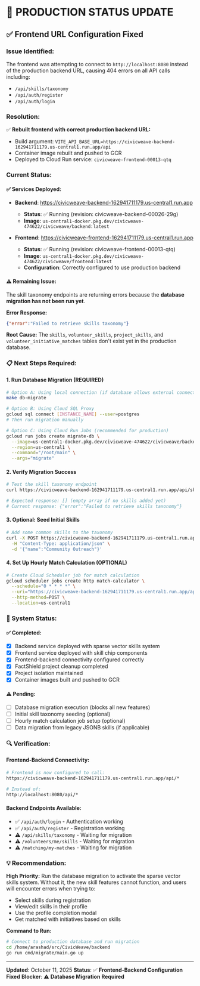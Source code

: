 # 🔧 PRODUCTION STATUS UPDATE

## ✅ **Frontend URL Configuration Fixed**

### **Issue Identified:**
The frontend was attempting to connect to `http://localhost:8080` instead of the production backend URL, causing 404 errors on all API calls including:
- `/api/skills/taxonomy`
- `/api/auth/register`
- `/api/auth/login`

### **Resolution:**
✅ **Rebuilt frontend with correct production backend URL:**
- Build argument: `VITE_API_BASE_URL=https://civicweave-backend-162941711179.us-central1.run.app/api`
- Container image rebuilt and pushed to GCR
- Deployed to Cloud Run service: `civicweave-frontend-00013-qtq`

### **Current Status:**

#### **✅ Services Deployed:**
- **Backend**: https://civicweave-backend-162941711179.us-central1.run.app
  - **Status**: ✅ Running (revision: civicweave-backend-00026-29g)
  - **Image**: `us-central1-docker.pkg.dev/civicweave-474622/civicweave/backend:latest`
  
- **Frontend**: https://civicweave-frontend-162941711179.us-central1.run.app
  - **Status**: ✅ Running (revision: civicweave-frontend-00013-qtq)
  - **Image**: `us-central1-docker.pkg.dev/civicweave-474622/civicweave/frontend:latest`
  - **Configuration**: Correctly configured to use production backend

#### **⚠️ Remaining Issue:**
The skill taxonomy endpoints are returning errors because the **database migration has not been run yet**.

**Error Response:**
```json
{"error":"Failed to retrieve skills taxonomy"}
```

**Root Cause:** The `skills`, `volunteer_skills`, `project_skills`, and `volunteer_initiative_matches` tables don't exist yet in the production database.

### **📋 Next Steps Required:**

#### **1. Run Database Migration (REQUIRED)**
```bash
# Option A: Using local connection (if database allows external connections)
make db-migrate

# Option B: Using Cloud SQL Proxy
gcloud sql connect [INSTANCE_NAME] --user=postgres
# Then run migration manually

# Option C: Using Cloud Run Jobs (recommended for production)
gcloud run jobs create migrate-db \
  --image=us-central1-docker.pkg.dev/civicweave-474622/civicweave/backend:latest \
  --region=us-central1 \
  --command="/root/main" \
  --args="migrate"
```

#### **2. Verify Migration Success**
```bash
# Test the skill taxonomy endpoint
curl https://civicweave-backend-162941711179.us-central1.run.app/api/skills/taxonomy

# Expected response: [] (empty array if no skills added yet)
# Current response: {"error":"Failed to retrieve skills taxonomy"}
```

#### **3. Optional: Seed Initial Skills**
```bash
# Add some common skills to the taxonomy
curl -X POST https://civicweave-backend-162941711179.us-central1.run.app/api/skills/taxonomy \
  -H "Content-Type: application/json" \
  -d '{"name":"Community Outreach"}'
```

#### **4. Set Up Hourly Match Calculation (OPTIONAL)**
```bash
# Create Cloud Scheduler job for match calculation
gcloud scheduler jobs create http match-calculator \
  --schedule="0 * * * *" \
  --uri="https://civicweave-backend-162941711179.us-central1.run.app/api/admin/recalculate-matches" \
  --http-method=POST \
  --location=us-central1
```

### **🎯 System Status:**

#### **✅ Completed:**
- [x] Backend service deployed with sparse vector skills system
- [x] Frontend service deployed with skill chip components
- [x] Frontend-backend connectivity configured correctly
- [x] FactShield project cleanup completed
- [x] Project isolation maintained
- [x] Container images built and pushed to GCR

#### **⚠️ Pending:**
- [ ] Database migration execution (blocks all new features)
- [ ] Initial skill taxonomy seeding (optional)
- [ ] Hourly match calculation job setup (optional)
- [ ] Data migration from legacy JSONB skills (if applicable)

### **🔍 Verification:**

#### **Frontend-Backend Connectivity:**
```bash
# Frontend is now configured to call:
https://civicweave-backend-162941711179.us-central1.run.app/api/*

# Instead of:
http://localhost:8080/api/*
```

#### **Backend Endpoints Available:**
- ✅ `/api/auth/login` - Authentication working
- ✅ `/api/auth/register` - Registration working
- ⚠️ `/api/skills/taxonomy` - Waiting for migration
- ⚠️ `/volunteers/me/skills` - Waiting for migration
- ⚠️ `/matching/my-matches` - Waiting for migration

### **💡 Recommendation:**

**High Priority:** Run the database migration to activate the sparse vector skills system. Without it, the new skill features cannot function, and users will encounter errors when trying to:
- Select skills during registration
- View/edit skills in their profile
- Use the profile completion modal
- Get matched with initiatives based on skills

**Command to Run:**
```bash
# Connect to production database and run migration
cd /home/arashad/src/CivicWeave/backend
go run cmd/migrate/main.go up
```

---

**Updated**: October 11, 2025
**Status**: ✅ **Frontend-Backend Configuration Fixed**
**Blocker**: ⚠️ **Database Migration Required**
